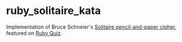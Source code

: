 ruby_solitaire_kata
===================

Implementation of Bruce Schneier's [Solitaire pencil-and-paper cipher][1], featured on [Ruby Quiz][2].

[1]: https://www.schneier.com/solitaire.html
[2]: http://rubyquiz.com/quiz1.html
